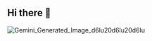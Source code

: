 ## Hi there 👋
![Gemini_Generated_Image_d6lu20d6lu20d6lu](https://github.com/user-attachments/assets/7c6e078e-4b82-4c94-8bc9-8b7700b91d9f)

